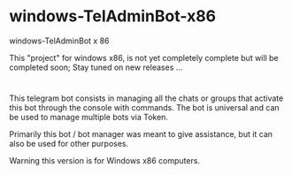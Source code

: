 # windows-TelAdminBot-x86
windows-TelAdminBot x 86

This "project" for windows x86, is not yet completely complete
but will be completed soon; Stay tuned on new releases ...

#
This telegram bot consists in managing all the chats or groups that activate this bot through the console with commands.
The bot is universal and can be used to manage multiple bots via Token.

Primarily this bot / bot manager was meant to give assistance, but it can also be used for other purposes.

Warning this version is for Windows x86 computers.
